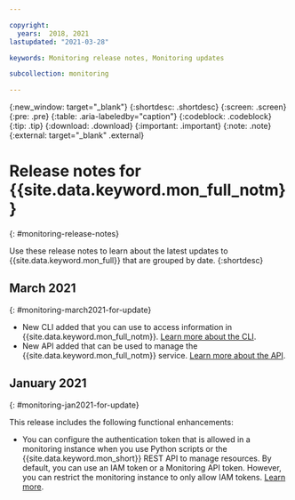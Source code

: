 ```yaml
---

copyright:
  years:  2018, 2021
lastupdated: "2021-03-28"

keywords: Monitoring release notes, Monitoring updates

subcollection: monitoring

---
```


{:new_window: target="_blank"}
{:shortdesc: .shortdesc}
{:screen: .screen}
{:pre: .pre}
{:table: .aria-labeledby="caption"}
{:codeblock: .codeblock}
{:tip: .tip}
{:download: .download}
{:important: .important}
{:note: .note}
{:external: target="_blank" .external}

# Release notes for {{site.data.keyword.mon_full_notm}}
{: #monitoring-release-notes}

Use these release notes to learn about the latest updates to {{site.data.keyword.mon_full}} that are grouped by date.
{:shortdesc}


## March 2021
{: #monitoring-march2021-for-update}

- New CLI added that you can use to access information in {{site.data.keyword.mon_full_notm}}. [Learn more about the CLI](/docs/monitoring?topic=sysdig-monitor-cli-plugin-sysdig-monitor-cli).
- New API added that can be used to manage the {{site.data.keyword.mon_full_notm}} service. [Learn more about the API](/apidocs/sysdig-monitor).

## January 2021
{: #monitoring-jan2021-for-update}

This release includes the following functional enhancements:

* You can configure the authentication token that is allowed in a monitoring instance when you use Python scripts or the {{site.data.keyword.mon_short}} REST API to manage resources. By default, you can use an IAM token or a Monitoring API token. However, you can restrict the monitoring instance to only allow IAM tokens. [Learn more](/docs/monitoring?topic=monitoring-iam_instance_auth). 


